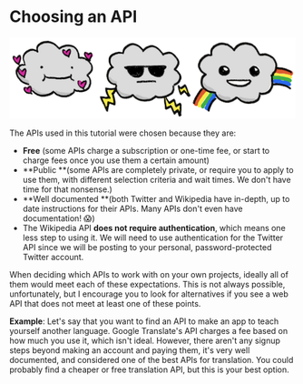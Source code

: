 # Choosing an API
![](/assets/apis.png)

The APIs used in this tutorial were chosen because they are:

* **Free** (some APIs charge a subscription or one-time fee, or start to charge fees once you use them a certain amount\)
* **Public **\(some APIs are completely private, or require you to apply to use them, with different selection criteria and wait times. We don't have time for that nonsense.\)
* **Well documented **\(both Twitter and Wikipedia have in-depth, up to date instructions for their APIs. Many APIs 
don't even have  documentation! 😱)
* The Wikipedia API **does not require authentication**, which means one less step to using it. We will need to use authentication for the Twitter API since we will be posting to your personal, password-protected Twitter account.

When deciding which APIs to work with on your own projects, ideally all of them would meet each of these expectations. This is not always possible, unfortunately, but I encourage you to look for alternatives if you see a web API that does not meet at least one of these points.

**Example**: Let's say that you want to find an API to make an app to teach yourself another language. Google Translate's API charges a fee based on how much you use it, which isn't ideal. However, there aren't any signup steps beyond making an account and paying them, it's very well documented, and considered one of the best APIs for translation. You could probably find a cheaper or free translation API, but this is your best option.